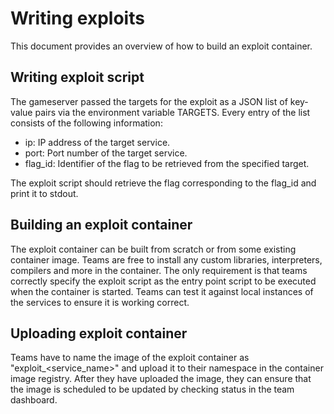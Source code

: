 # Writing exploits

This document provides an overview of how to build an exploit container.

## Writing exploit script

The gameserver passed the targets for the exploit as a JSON list of key-value pairs
via the environment variable TARGETS. Every entry of the list consists of the
following information:

- ip: IP address of the target service.
- port: Port number of the target service.
- flag_id: Identifier of the flag to be retrieved from the specified target.

The exploit script should retrieve the flag corresponding to the flag_id and print it
to stdout.

## Building an exploit container

The exploit container can be built from scratch or from some existing container
image. Teams are free to install any custom libraries, interpreters, compilers and
more in the container. The only requirement is that teams correctly specify the
exploit script as the entry point script to be executed when the container is
started. Teams can test it against local instances of the services to ensure it is
working correct.

## Uploading exploit container

Teams have to name the image of the exploit container as "exploit_<service_name>" and
upload it to their namespace in the container image registry. After they have
uploaded the image, they can ensure that the image is scheduled to be updated by
checking status in the team dashboard.

